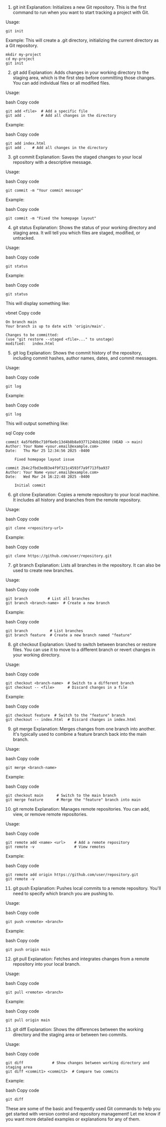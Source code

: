 1. git init
   Explanation: Initializes a new Git repository. This is the first command to run when you want to start tracking a project with Git.

Usage:


````
git init
````
Example:
This will create a .git directory, initializing the current directory as a Git repository.

````
mkdir my-project
cd my-project
git init
````

2. git add
   Explanation: Adds changes in your working directory to the staging area, which is the first step before committing those changes. You can add individual files or all modified files.

Usage:

bash
Copy code
````
git add <file>  # Add a specific file
git add .       # Add all changes in the directory
````

Example:

bash
Copy code
````
git add index.html
git add .   # Add all changes in the directory
````

3. git commit
   Explanation: Saves the staged changes to your local repository with a descriptive message.

Usage:

bash
Copy code
````
git commit -m "Your commit message"
````
Example:

bash
Copy code
````
git commit -m "Fixed the homepage layout"
````

4. git status
   Explanation: Shows the status of your working directory and staging area. It will tell you which files are staged, modified, or untracked.

Usage:

bash
Copy code
````
git status
````

Example:

bash
Copy code
````
git status
````
This will display something like:

vbnet
Copy code
````
On branch main
Your branch is up to date with 'origin/main'.

Changes to be committed:
(use "git restore --staged <file>..." to unstage)
modified:   index.html
````

5. git log
   Explanation: Shows the commit history of the repository, including commit hashes, author names, dates, and commit messages.

Usage:

bash
Copy code
````
git log
````
Example:

bash
Copy code
````
git log
````
This will output something like:

sql
Copy code
````
commit 4a5f6d9bc710f6e0c13d4b8b8a9377124bb1200d (HEAD -> main)
Author: Your Name <your.email@example.com>
Date:   Thu Mar 25 12:34:56 2025 -0400

    Fixed homepage layout issue

commit 2b4c2fbd3ed83e4f9f321c4593f7a9f713fba937
Author: Your Name <your.email@example.com>
Date:   Wed Mar 24 16:22:48 2025 -0400

    Initial commit
````

6. git clone
   Explanation: Copies a remote repository to your local machine. It includes all history and branches from the remote repository.

Usage:

bash
Copy code
````
git clone <repository-url>
````

Example:

bash
Copy code
````
git clone https://github.com/user/repository.git
````

7. git branch
   Explanation: Lists all branches in the repository. It can also be used to create new branches.

Usage:

bash
Copy code
````
git branch         # List all branches
git branch <branch-name>  # Create a new branch
````

Example:

bash
Copy code
````
git branch          # List branches
git branch feature  # Create a new branch named "feature"
````

8. git checkout
   Explanation: Used to switch between branches or restore files. You can use it to move to a different branch or revert changes in your working directory.

Usage:

bash
Copy code
````
git checkout <branch-name>  # Switch to a different branch
git checkout -- <file>      # Discard changes in a file
````
Example:

bash
Copy code
````
git checkout feature  # Switch to the "feature" branch
git checkout -- index.html  # Discard changes in index.html
````
9. git merge
   Explanation: Merges changes from one branch into another. It's typically used to combine a feature branch back into the main branch.

Usage:

bash
Copy code
````
git merge <branch-name>
````
Example:

bash
Copy code
````
git checkout main      # Switch to the main branch
git merge feature      # Merge the "feature" branch into main
````
10. git remote
    Explanation: Manages remote repositories. You can add, view, or remove remote repositories.

Usage:

bash
Copy code
````
git remote add <name> <url>    # Add a remote repository
git remote -v                  # View remotes
````
Example:

bash
Copy code
````
git remote add origin https://github.com/user/repository.git
git remote -v
````
11. git push
    Explanation: Pushes local commits to a remote repository. You'll need to specify which branch you are pushing to.

Usage:

bash
Copy code
````
git push <remote> <branch>
````
Example:

bash
Copy code
````
git push origin main
````
12. git pull
    Explanation: Fetches and integrates changes from a remote repository into your local branch.

Usage:

bash
Copy code
````
git pull <remote> <branch>
````
Example:

bash
Copy code
````
git pull origin main
````

13. git diff
    Explanation: Shows the differences between the working directory and the staging area or between two commits.

Usage:

bash
Copy code
````
git diff             # Show changes between working directory and staging area
git diff <commit1> <commit2>  # Compare two commits
````

Example:

bash
Copy code
````
git diff
````

These are some of the basic and frequently used Git commands to help you get started with version control and repository management! Let me know if you want more detailed examples or explanations for any of them.